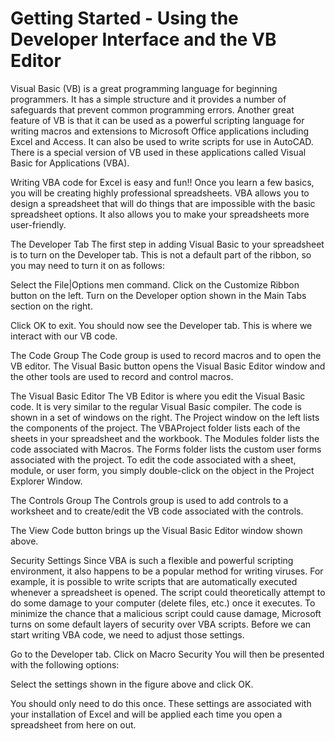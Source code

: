 # Getting Started - Using the Developer Interface and the VB Editor

Visual Basic (VB) is a great programming language for beginning programmers. It has a simple structure and it provides a number of safeguards that prevent common programming errors. Another great feature of VB is that it can be used as a powerful scripting language for writing macros and extensions to Microsoft Office applications including Excel and Access. It can also be used to write scripts for use in AutoCAD. There is a special version of VB used in these applications called Visual Basic for Applications (VBA).

Writing VBA code for Excel is easy and fun!! Once you learn a few basics, you will be creating highly professional spreadsheets. VBA allows you to design a spreadsheet that will do things that are impossible with the basic spreadsheet options. It also allows you to make your spreadsheets more user-friendly.

The Developer Tab
The first step in adding Visual Basic to your spreadsheet is to turn on the Developer tab. This is not a default part of the ribbon, so you may need to turn it on as follows:

Select the File|Options men command.
Click on the Customize Ribbon button on the left.
Turn on the Developer option shown in the Main Tabs section on the right.


Click OK to exit.
You should now see the Developer tab. This is where we interact with our VB code.



The Code Group
The Code group is used to record macros and to open the VB editor. The Visual Basic button opens the Visual Basic Editor window and the other tools are used to record and control macros.



The Visual Basic Editor
The VB Editor is where you edit the Visual Basic code.  It is very similar to the regular Visual Basic compiler.  The code is shown in a set of windows on the right.  The Project window on the left lists the components of the project.  The VBAProject folder lists each of the sheets in your spreadsheet and the workbook.  The Modules folder lists the code associated with Macros. The Forms folder lists the custom user forms associated with the project. To edit the code associated with a sheet, module, or user form, you simply double-click on the object in the Project Explorer Window.



The Controls Group
The Controls group is used to add controls to a worksheet and to create/edit the VB code associated with the controls.



The View Code button brings up the Visual Basic Editor window shown above.

Security Settings
Since VBA is such a flexible and powerful scripting environment, it also happens to be a popular method for writing viruses. For example, it is possible to write scripts that are automatically executed whenever a spreadsheet is opened. The script could theoretically attempt to do some damage to your computer (delete files, etc.) once it executes. To minimize the chance that a malicious script could cause damage, Microsoft turns on some default layers of security over VBA scripts. Before we can start writing VBA code, we need to adjust those settings.

Go to the Developer tab.
Click on Macro Security
You will then be presented with the following options:



Select the settings shown in the figure above and click OK.

You should only need to do this once. These settings are associated with your installation of Excel and will be applied each time you open a spreadsheet from here on out.